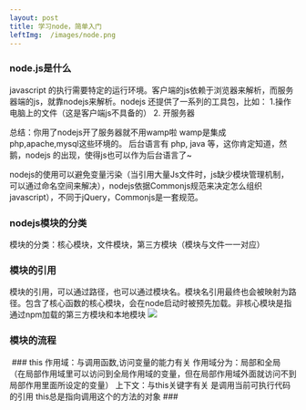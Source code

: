 ```yaml
---
layout: post
title: 学习node，简单入门
leftImg:  /images/node.png
---
```


### node.js是什么
javascript 的执行需要特定的运行环境。客户端的js依赖于浏览器来解析，而服务器端的js，就靠nodejs来解析。nodejs 还提供了一系列的工具包，比如： 1.操作电脑上的文件（这是客户端js不具备的）  2. 开服务器 

总结：你用了nodejs开了服务器就不用wamp啦   wamp是集成 php,apache,mysql这些环境的。
后台语言有 php, java 等，这你肯定知道，然鹅，nodejs 的出现，使得js也可以作为后台语言了~

nodejs的使用可以避免变量污染（当引用大量Js文件时，js缺少模块管理机制，可以通过命名空间来解决），nodejs依据Commonjs规范来决定怎么组织javascript），不同于jQuery，Commonjs是一套规范。

### nodejs模块的分类
模块的分类：核心模块，文件模块，第三方模块（模块与文件一一对应）
### 模块的引用
模块的引用，可以通过路径，也可以通过模块名。模块名引用最终也会被映射为路径。包含了核心函数的核心模块，会在node启动时被预先加载。非核心模块是指通过npm加载的第三方模块和本地模块
<img src="../images/mk.png" />
### 模块的流程
<img src="../images/mklc.png" alt="" />
### this
作用域：与调用函数,访问变量的能力有关 作用域分为：局部和全局（在局部作用域里可以访问到全局作用域的变量，但在局部作用域外面就访问不到局部作用里面所设定的变量）
上下文：与this关键字有关 是调用当前可执行代码的引用
this总是指向调用这个的方法的对象
### 


